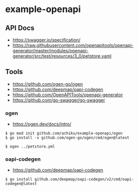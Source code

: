 # example-openapi

## API Docs

- https://swagger.io/specification/
- https://raw.githubusercontent.com/openapitools/openapi-generator/master/modules/openapi-generator/src/test/resources/3_0/petstore.yaml

## Tools

- https://github.com/ogen-go/ogen
- https://github.com/deepmap/oapi-codegen
- https://github.com/OpenAPITools/openapi-generator
- https://github.com/go-swagger/go-swagger

### ogen

- https://ogen.dev/docs/intro/

```
$ go mod init github.com/achiku/example-openapi/ogen
$ go install -v github.com/ogen-go/ogen/cmd/ogen@latest
```

```
$ ogen ../petstore.yml
```

### oapi-codegen

- https://github.com/deepmap/oapi-codegen

```
$ go install github.com/deepmap/oapi-codegen/v2/cmd/oapi-codegen@latest
```
